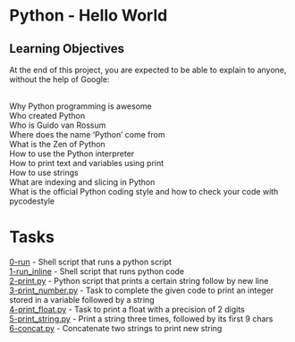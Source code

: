 # Python - Hello World

## Learning Objectives
At the end of this project, you are expected to be able to explain to anyone, without the help of Google:

<br>Why Python programming is awesome
<br>Who created Python
<br>Who is Guido van Rossum
<br>Where does the name ‘Python’ come from
<br>What is the Zen of Python
<br>How to use the Python interpreter
<br>How to print text and variables using print
<br>How to use strings
<br>What are indexing and slicing in Python
<br>What is the official Python coding style and how to check your code with pycodestyle

# Tasks

[0-run](https://github.com/ephraimm-zm/alu-higher_level_programming/blob/main/python-hello_world/0-run) - Shell script that runs a python script
<br>[1-run_inline](https://github.com/ephraimm-zm/alu-higher_level_programming/blob/main/python-hello_world/1-run_inline) - Shell script that runs python code
<br>[2-print.py](https://github.com/ephraimm-zm/alu-higher_level_programming/blob/main/python-hello_world/2-print.py) - Python script that prints a certain string follow by new line
<br>[3-print_number.py](https://github.com/ephraimm-zm/alu-higher_level_programming/blob/main/python-hello_world/3-print_number.py) - Task to complete the given code to print an integer stored in a variable followed by a string
<br>[4-print_float.py](https://github.com/ephraimm-zm/alu-higher_level_programming/blob/main/python-hello_world/4-print_float.py) - Task to print a float with a precision of 2 digits
<br>[5-print_string.py](https://github.com/ephraimm-zm/alu-higher_level_programming/blob/main/python-hello_world/5-print_string.py) - Print a string three times, followed by its first 9 chars
<br>[6-concat.py](https://github.com/ephraimm-zm/alu-higher_level_programming/blob/main/python-hello_world/6-concat.py) - Concatenate two strings to print new string
<br>
